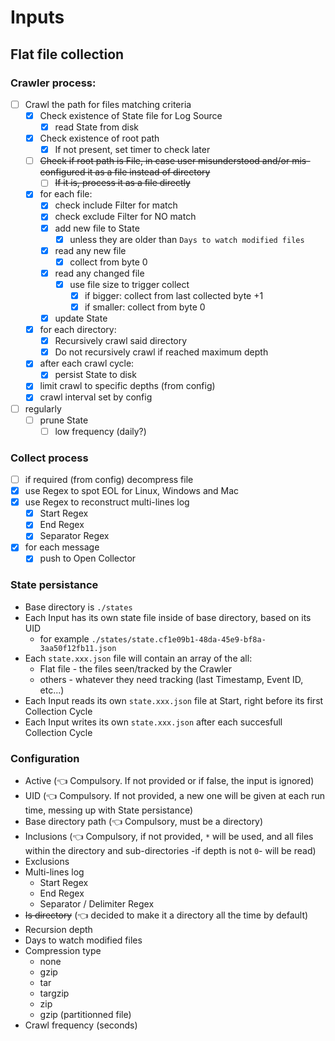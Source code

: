 # Inputs

## Flat file collection

### Crawler process:
- [ ] Crawl the path for files matching criteria
  - [x] Check existence of State file for Log Source
    - [x] read State from disk
  - [x] Check existence of root path
    - [x] If not present, set timer to check later
  - [ ] ~~Check if root path is File, in case user misunderstood and/or mis-configured it as a file instead of directory~~
    - [ ] ~~If it is, process it as a file directly~~
  - [x] for each file:
    - [x] check include Filter for match
    - [x] check exclude Filter for NO match
    - [x] add new file to State
      - [x] unless they are older than `Days to watch modified files`
    - [x] read any new file
      - [x] collect from byte 0
    - [x] read any changed file
      - [x] use file size to trigger collect
        - [x] if bigger: collect from last collected byte +1
        - [x] if smaller: collect from byte 0
    - [x] update State
  - [x] for each directory:
    - [x] Recursively crawl said directory
    - [x] Do not recursively crawl if reached maximum depth
  - [x] after each crawl cycle:
    - [x] persist State to disk
  - [x] limit crawl to specific depths (from config)
  - [x] crawl interval set by config
- [ ] regularly
  - [ ] prune State
    - [ ] low frequency (daily?)

### Collect process
- [ ] if required (from config) decompress file
- [x] use Regex to spot EOL for Linux, Windows and Mac
- [x] use Regex to reconstruct multi-lines log
  - [x] Start Regex
  - [x] End Regex
  - [x] Separator Regex
- [x] for each message
  - [x] push to Open Collector

### State persistance
- Base directory is `./states`
- Each Input has its own state file inside of base directory, based on its UID
  - for example `./states/state.cf1e09b1-48da-45e9-bf8a-3aa50f12fb11.json`
- Each `state.xxx.json` file will contain an array of the all:
  - Flat file - the files seen/tracked by the Crawler
  - others - whatever they need tracking (last Timestamp, Event ID, etc...)
- Each Input reads its own `state.xxx.json` file at Start, right before its first Collection Cycle
- Each Input writes its own `state.xxx.json` after each succesfull Collection Cycle

### Configuration
- Active (👈 Compulsory. If not provided or if false, the input is ignored)
- UID (👈 Compulsory. If not provided, a new one will be given at each run time, messing up with State persistance)
- Base directory path (👈 Compulsory, must be a directory)
- Inclusions (👈 Compulsory, if not provided, `*` will be used, and all files within the directory and sub-directories -if depth is not `0`- will be read)
- Exclusions
- Multi-lines log
  - Start Regex
  - End Regex
  - Separator / Delimiter Regex
- ~~Is directory~~ (👈 decided to make it a directory all the time by default)
- Recursion depth
- Days to watch modified files
- Compression type
  - none
  - gzip
  - tar
  - targzip
  - zip
  - gzip (partitionned file)
- Crawl frequency (seconds)
